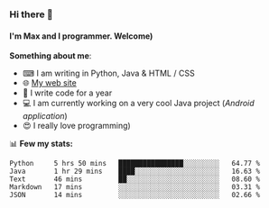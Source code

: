 ### Hi there 👋
#### I'm Max and I programmer. Welcome)

**Something about me**:
- ⌨ I am writing in Python, Java & HTML / CSS
- 🌐 [My web site](https://merive.herokuapp.com/)
- 🎈 I write code for a year
- 💻 I am currently working on a very cool Java project (*Android application*)
- 😍 I really love programming)

📊 **Few my stats:**
<!--START_SECTION:waka-->
```text
Python     5 hrs 50 mins   ████████████████░░░░░░░░░   64.77 % 
Java       1 hr 29 mins    ████░░░░░░░░░░░░░░░░░░░░░   16.63 % 
Text       46 mins         ██░░░░░░░░░░░░░░░░░░░░░░░   08.60 % 
Markdown   17 mins         ░░░░░░░░░░░░░░░░░░░░░░░░░   03.31 % 
JSON       14 mins         ░░░░░░░░░░░░░░░░░░░░░░░░░   02.66 %
```
<!--END_SECTION:waka-->
